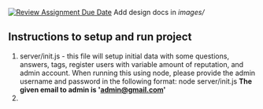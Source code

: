 [![Review Assignment Due Date](https://classroom.github.com/assets/deadline-readme-button-24ddc0f5d75046c5622901739e7c5dd533143b0c8e959d652212380cedb1ea36.svg)](https://classroom.github.com/a/9NDadFFr)
Add design docs in *images/*

## Instructions to setup and run project
1. server/init.js - this file will setup initial data with some questions, answers, tags, register users with 
variable amount of reputation, and admin account. When running this using node, please provide the admin username and 
password in the following format: 
    node server/init.js <adminUsername> <password>
**The given email to admin is 'admin@gmail.com'**
2.